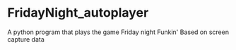 # FridayNight_autoplayer
A python program that plays the game Friday night Funkin' Based on screen capture data


